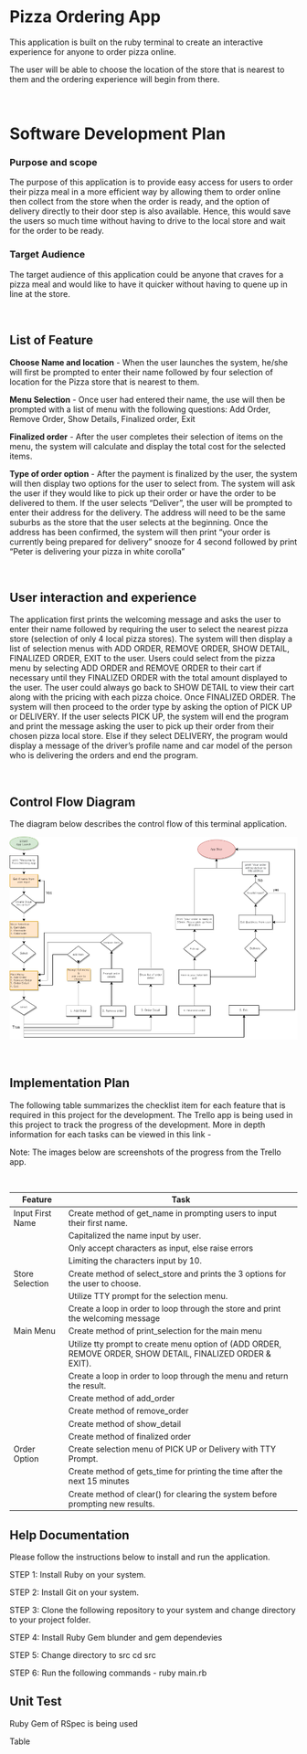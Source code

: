 # Pizza Ordering App
This application is built on the ruby terminal to create an interactive experience for anyone to order pizza online.

The user will be able to choose the location of the store that is nearest to them and the ordering experience will begin from there.

<br>

# Software Development Plan
### Purpose and scope 
The purpose of this application is to provide easy access for users to order their pizza meal in a more efficient way by allowing them to order online then collect from the store when the order is ready, and the option of delivery directly to their door step is also available. Hence, this would save the users so much time without having to drive to the local store and wait for the order to be ready.

### Target Audience
The target audience of this application could be anyone that craves for a pizza meal and would like to have it quicker without having to quene up in line at the store.  

<br>

## List of Feature 

**Choose Name and location** - When the user launches the system, he/she will first be prompted to enter their name followed by four selection of location for the Pizza store that is nearest to them. 

**Menu Selection** - Once user had entered their name, the use will then be prompted with a list of menu with the following questions: Add Order, Remove Order, Show Details, Finalized order, Exit 

**Finalized order** - After the user completes their selection of items on the menu, the system will calculate and display the total cost for the selected items.

**Type of order option** - After the payment is finalized by the user, the system will then display two options for the user to select from. The system will ask the user if they would like to pick up their order or have the order to be delivered to them. If the user selects “Deliver”, the user will be prompted to enter their address for the delivery. The address will need to be the same suburbs as the store that the user selects at the beginning. Once the address has been confirmed, the system will then print “your order is currently being prepared for delivery” snooze for 4 second followed by print “Peter is delivering your pizza in white corolla”

<br>

## User interaction and experience
The application first prints the welcoming message and asks the user to enter their name followed by requiring the user to select the nearest pizza store (selection of only 4 local pizza stores). The system will then display a list of selection menus with ADD ORDER, REMOVE ORDER, SHOW DETAIL, FINALIZED ORDER, EXIT to the user. Users could select from the pizza menu by selecting ADD ORDER and REMOVE ORDER to their cart if necessary until they FINALIZED ORDER with the total amount displayed to the user. The user could always go back to SHOW DETAIL to view their cart along with the pricing with each pizza choice. Once FINALIZED ORDER. The system will then proceed to the order type by asking the option of PICK UP or DELIVERY. If the user selects PICK UP, the system will end the program and print the message asking the user to pick up their order from their chosen pizza local store. Else if they select DELIVERY, the program would display a message of the driver’s profile name and car model of the person who is delivering the orders and end the program.

<br>

## Control Flow Diagram
The diagram below describes the control flow of this terminal application.

![Control flow diagram](./docs/Control_Flow_Diagram.png)

<br>

## Implementation Plan
The following table summarizes the checklist item for each feature that is required in this project for the development. The Trello app is being used in this project to track the progress of the development. More in depth information for each tasks can be viewed in this link - 

Note: The images below are screenshots of the progress from the Trello app. 

<br>

| Feature             | Task                                                                                                          |
| ------------------- | ------------------------------------------------------------------------------------------------------------- |
| Input First Name    | Create method of get_name in prompting users to input their first name.                                       |
|                     | Capitalized the name input by user.                                                                           |
|                     | Only accept characters as input, else raise errors                                                            |
|                     | Limiting the characters input by 10.                                                                          |
| Store Selection     | Create method of select_store and prints the 3 options for the user to choose.                                |
|                     | Utilize TTY prompt for the selection menu.                                                                    |
|                     | Create a loop in order to loop through the store and print the welcoming message                              |
| Main Menu           | Create method of print_selection for the main menu                                                            |
|                     | Utilize tty prompt to create menu option of (ADD ORDER, REMOVE ORDER, SHOW DETAIL, FINALIZED ORDER & EXIT).   |
|                     | Create a loop in order to loop through the menu and return the result.                                        |
|                     | Create method of add_order                                                                                    |
|                     | Create method of remove_order                                                                                 |
|                     | Create method of show_detail                                                                                  |
|                     | Create method of finalized order                                                                              |
| Order Option        | Create selection menu of PICK UP or Delivery with TTY Prompt.                                                 |
|                     | Create method of gets_time for printing the time after the next 15 minutes                                    |
|                     | Create method of clear() for clearing the system before prompting new results.                                |




## Help Documentation
Please follow the instructions below to install and run the application.

STEP 1: Install Ruby on your system.

STEP 2: Install Git on your system.

STEP 3: Clone the following repository to your system and change directory to your project folder.

STEP 4: Install Ruby Gem blunder and gem dependevies

STEP 5: Change directory to src cd src

STEP 6: Run the following commands - ruby main.rb

## Unit Test
Ruby Gem of RSpec is being used 

Table

